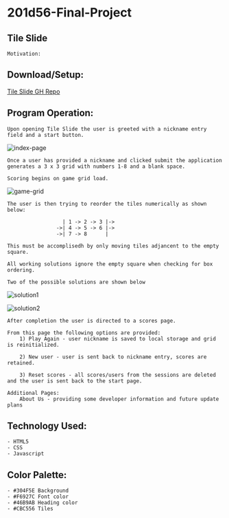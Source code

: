 # 201d56-Final-Project
## Tile Slide
    Motivation: 

## Download/Setup:

[Tile Slide GH Repo](https://github.com/KKetter/201d56-Final-Project.git)

## Program Operation:
    Upon opening Tile Slide the user is greeted with a nickname entry field and a start button.

![index-page](../blob/master/img/index.png)

    Once a user has provided a nickname and clicked submit the application generates a 3 x 3 grid with numbers 1-8 and a blank space.

    Scoring begins on game grid load.

![game-grid](../blob/master/img/game.png)

    The user is then trying to reorder the tiles numerically as shown below:
    
                      | 1 -> 2 -> 3 |->
                    ->| 4 -> 5 -> 6 |->
                    ->| 7 -> 8      |
    
    This must be accomplisedh by only moving tiles adjancent to the empty square.

    All working solutions ignore the empty square when checking for box ordering.  

    Two of the possible solutions are shown below

![solution1](../blob/master/img/solution1.png)

![solution2](../blob/master/img/solution2.png)

    After completion the user is directed to a scores page.  
    
    From this page the following options are provided:
        1) Play Again - user nickname is saved to local storage and grid is reinitialized.

        2) New user - user is sent back to nickname entry, scores are retained.

        3) Reset scores - all scores/users from the sessions are deleted and the user is sent back to the start page.

    Additional Pages:
        About Us - providing some developer information and future update plans
    
## Technology Used:
    - HTML5
    - CSS
    - Javascript

## Color Palette:
    - #304F5E Background
    - #F6927C Font color
    - #46B9AB Heading color
    - #CBC556 Tiles
